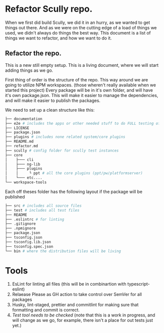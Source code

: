 # Refactor Scully repo.

When we first did build Scully, we did it in an hurry, as we wanted to get things out there. And as we were on the cutting edge of a load of things we used, we didn't always do things the best way. This document is a list of things we want to refactor, and how we want to do it.

## Refactor the repo.

This is a new still empty setup. This is a living document, where we will start adding things as we go.

First thing of order is the structure of the repo. This way around we are going to utilize NPM workspaces. (those wheren't really available when we started this project)
Every package will be in it's own folder, and will have it's own package.json. This will make it easier to manage the dependencies, and will make it easier to publish the packages.

We need to set up a clean structure like this:

```bash
├── documentation
├── e2e # includes the apps or other needed stuff to do FULL testing of scully
├── LICENSE
├── package.json
├── plugins # includes none related system/core plugins
├── README.md
├── refactor.md
├── scully # config folder for scully test instances
├── core
│    ├─── cli
│    ├─── ng-lib
│    ├─── plugins
│    │     └ ppt # all the core plugins (ppt/pw/platformserver)
│    └─── etc....
└── workspace-tools
```

Each off theses folder has the following layout if the package will be published


```bash
├── src # includes all source files
├── test # includes all test files
├── README
├── .eslintrc # for linting
├── .gitignore
├── .npmignore
├── package.json
├── tsconfig.json
├── tsconfig.lib.json
├── tsconfig.spec.json
└── bin # where the distribution files will be living
```


# Tools

1. EsLint for linting all files (this will be in combinartion with typescript-eslint)
2. Relaease Please as GH action to take control over SemVer for all packages
3. Husky, lint-staged, prettier and commitlint for making sure that formatting and commit is correct.
4. *Test tool needs to be checked*
(note that this is a work in progress, and will change as we go, for example, there isn't a place for out tests just yet.)


